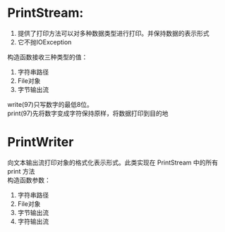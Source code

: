 # PrintStream:  
1. 提供了打印方法可以对多种数据类型进行打印。并保持数据的表示形式  
2. 它不抛IOException  

构造函数接收三种类型的值：  
1. 字符串路径  
2. File对象  
3. 字节输出流  

write(97)只写数字的最低8位。  
print(97)先将数字变成字符保持原样，将数据打印到目的地  

# PrintWriter  
向文本输出流打印对象的格式化表示形式。此类实现在 PrintStream 中的所有 print 方法  
构造函数参数：  
1. 字符串路径  
2. File对象  
3. 字节输出流  
4. 字符输出流  

